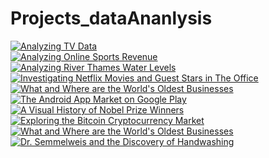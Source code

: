 # Projects_dataAnanlysis
[![Analyzing TV Data](https://app.datacamp.com/learn/projects/super-bowl)](https://app.datacamp.com/)
<br>
[![Analyzing Online Sports Revenue](https://app.datacamp.com/learn/projects/analyzing_online_sports_revenue)](https://app.datacamp.com/)<br>
[![Analyzing River Thames Water Levels
](https://app.datacamp.com/learn/projects/anayzing-river-thames-water-levels)](https://app.datacamp.com/)<br>
[![Investigating Netflix Movies and Guest Stars in The Office](https://app.datacamp.com/learn/projects/entertainment-data)](https://app.datacamp.com/)<br>
[![What and Where are the World's Oldest Businesses](https://app.datacamp.com/learn/projects/worlds_oldest_businesses)](https://app.datacamp.com/)<br>
[![The Android App Market on Google Play](https://app.datacamp.com/learn/projects/android-app-market)](https://app.datacamp.com/) <br>
[![A Visual History of Nobel Prize Winners](https://app.datacamp.com/learn/projects/nobel-winners)](https://app.datacamp.com/) <br>
[![Exploring the Bitcoin Cryptocurrency Market](https://app.datacamp.com/learn/projects/82)](https://app.datacamp.com/) <br>
[![What and Where are the World's Oldest Businesses](https://app.datacamp.com/learn/projects/worlds_oldest_businesses)](https://app.datacamp.com/)<br>
[![Dr. Semmelweis and the Discovery of Handwashing
](https://app.datacamp.com/learn/projects/discovery-of-handwashing)](https://app.datacamp.com/)
